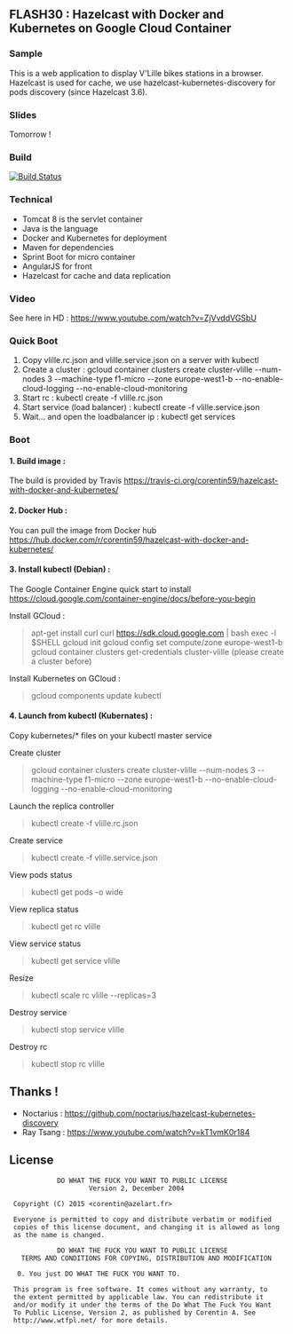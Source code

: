 ## FLASH30 : Hazelcast with Docker and Kubernetes on Google Cloud Container ##

### Sample
This is a web application to display V'Lille bikes stations in a browser.
Hazelcast is used for cache, we use hazelcast-kubernetes-discovery for pods discovery (since Hazelcast 3.6).

### Slides
Tomorrow !

### Build
[![Build Status](https://travis-ci.org/corentin59/hazelcast-with-docker-and-kubernetes)](https://api.travis-ci.org/corentin59/hazelcast-with-docker-and-kubernetes.png)

### Technical
* Tomcat 8 is the servlet container
* Java is the language
* Docker and Kubernetes for deployment
* Maven for dependencies
* Sprint Boot for micro container
* AngularJS for front
* Hazelcast for cache and data replication

### Video
See here in HD : https://www.youtube.com/watch?v=ZjVvddVGSbU

### Quick Boot

 1. Copy vlille.rc.json and vlille.service.json on a server with kubectl
 2. Create a cluster : gcloud container clusters create cluster-vlille --num-nodes 3 --machine-type f1-micro --zone europe-west1-b --no-enable-cloud-logging --no-enable-cloud-monitoring
 2. Start rc : kubectl create -f vlille.rc.json
 3. Start service (load balancer) : kubectl create -f vlille.service.json
 4. Wait... and open the loadbalancer ip : kubectl get services

### Boot

#### 1. Build image :
The build is provided by Travis
https://travis-ci.org/corentin59/hazelcast-with-docker-and-kubernetes/

#### 2. Docker Hub :
You can pull the image from Docker hub
https://hub.docker.com/r/corentin59/hazelcast-with-docker-and-kubernetes/

#### 3. Install kubectl (Debian) :
The Google Container Engine quick start to install
https://cloud.google.com/container-engine/docs/before-you-begin

Install GCloud :
> apt-get install curl
> curl https://sdk.cloud.google.com | bash
> exec -l $SHELL
> gcloud init
> gcloud config set compute/zone europe-west1-b
> gcloud container clusters get-credentials cluster-vlille (please create a cluster before)

Install Kubernetes on GCloud :
> gcloud components update kubectl

#### 4. Launch from kubectl (Kubernates) :

Copy kubernetes/* files on your kubectl master service

Create cluster
> gcloud container clusters create cluster-vlille --num-nodes 3 --machine-type f1-micro --zone europe-west1-b --no-enable-cloud-logging --no-enable-cloud-monitoring

Launch the replica controller
> kubectl create -f vlille.rc.json

Create service
> kubectl create -f vlille.service.json

View pods status
> kubectl get pods -o wide

View replica status
> kubectl get rc vlille

View service status
> kubectl get service vlille

Resize
> kubectl scale rc vlille --replicas=3

Destroy service
> kubectl stop service vlille

Destroy rc
> kubectl stop rc vlille

## Thanks !
* Noctarius : https://github.com/noctarius/hazelcast-kubernetes-discovery
* Ray Tsang : https://www.youtube.com/watch?v=kT1vmK0r184

## License

```
            DO WHAT THE FUCK YOU WANT TO PUBLIC LICENSE
                    Version 2, December 2004

 Copyright (C) 2015 <corentin@azelart.fr>

 Everyone is permitted to copy and distribute verbatim or modified
 copies of this license document, and changing it is allowed as long
 as the name is changed.

            DO WHAT THE FUCK YOU WANT TO PUBLIC LICENSE
   TERMS AND CONDITIONS FOR COPYING, DISTRIBUTION AND MODIFICATION

  0. You just DO WHAT THE FUCK YOU WANT TO.
```

```
 This program is free software. It comes without any warranty, to
 the extent permitted by applicable law. You can redistribute it
 and/or modify it under the terms of the Do What The Fuck You Want
 To Public License, Version 2, as published by Corentin A. See
 http://www.wtfpl.net/ for more details.
```
